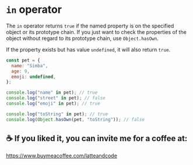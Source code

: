 # `in` operator

The `in` operator returns `true` if the named property is on the specified object or its prototype chain. If you just want to check the properties of the object without regard to its prototype chain, use `Object.hasOwn`.

If the property exists but has value `undefined`, it will also return `true`.

```js
const pet = {
  name: "Simba",
  age: 9,
  emoji: undefined,
};

console.log("name" in pet); // true
console.log("street" in pet); // false
console.log("emoji" in pet); // true

console.log("toString" in pet); // true
console.log(Object.hasOwn(pet, "toString")); // false
```

## ☕️ If you liked it, you can invite me for a coffee at:

https://www.buymeacoffee.com/latteandcode
